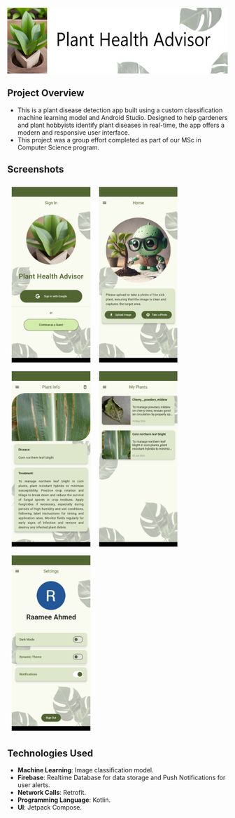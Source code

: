 <p align="center">
    <img src="Screenshots/title.png" alt="Title" style="height: 150px;">
</p>

## Project Overview
- This is a plant disease detection app built using a custom classification machine learning model and Android Studio. Designed to help gardeners and plant hobbyists identify plant diseases in real-time, the app offers a modern and responsive user interface.
- This project was a group effort completed as part of our MSc in Computer Science program.

## Screenshots
<div style="display: flex; flex-wrap: wrap;">
  <img src="Screenshots/1.jpg" alt="Screenshot 1" style="height: 400px; margin: 10px; border: 0px solid #ccc;">
  <img src="Screenshots/2.jpg" alt="Screenshot 2" style="height: 400px; margin: 10px; border: 0px solid #ccc;">
  <img src="Screenshots/4.jpg" alt="Screenshot 3" style="height: 400px; margin: 10px; border: 0px solid #ccc;">
  <img src="Screenshots/5.jpg" alt="Screenshot 4" style="height: 400px; margin: 10px; border: 0px solid #ccc;">
  <img src="Screenshots/7.jpg" alt="Screenshot 5" style="height: 400px; margin: 10px; border: 0px solid #ccc;">
</div>

## Technologies Used
- **Machine Learning**: Image classification model.
- **Firebase**: Realtime Database for data storage and Push Notifications for user alerts.
- **Network Calls**: Retrofit.
- **Programming Language**: Kotlin.
- **UI**: Jetpack Compose.
